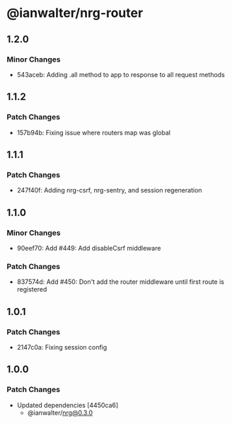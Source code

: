 # @ianwalter/nrg-router

## 1.2.0

### Minor Changes

- 543aceb: Adding .all method to app to response to all request methods

## 1.1.2

### Patch Changes

- 157b94b: Fixing issue where routers map was global

## 1.1.1

### Patch Changes

- 247f40f: Adding nrg-csrf, nrg-sentry, and session regeneration

## 1.1.0

### Minor Changes

- 90eef70: Add #449: Add disableCsrf middleware

### Patch Changes

- 837574d: Add #450: Don't add the router middleware until first route is registered

## 1.0.1

### Patch Changes

- 2147c0a: Fixing session config

## 1.0.0

### Patch Changes

- Updated dependencies [4450ca6]
  - @ianwalter/nrg@0.3.0
